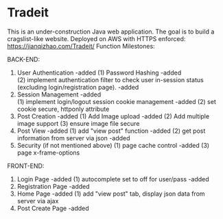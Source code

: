 # Tradeit

This is an under-construction Java web application. The goal is to build a cragslist-like website.
Deployed on AWS with HTTPS enforced:
https://jianqizhao.com/Tradeit/
Function Milestones:

BACK-END:
1. User Authentication                                                                                          -added
    (1) Password Hashing                                                                                        -added  
    (2) implement authentication filter to check user in-session status (excluding login/registration page).    -added
2. Session Management                                                                                           -added  
    (1) implement login/logout session cookie management                                                        -added
    (2) set cookie secure, httponly attribute                   
3. Post Creation                                                                                                -added
    (1) Add Image upload                                                                                        -added
    (2) Add multiple image support
    (3) ensure image file secure
4. Post View                                                                                                    -added
    (1) add "view post" function                                                                                -added
    (2) get post information from server via json                                                               -added
5. Security (if not mentioned above)
    (1) page cache control                                                                                      -added
    (3) page x-frame-options


FRONT-END:
1. Login Page                                                                                                   -added
    (1) autocomplete set to off for user/pass                                                                   -added
2. Registration Page                                                                                            -added
3. Home Page                                                                                                    -added
    (1) add "view post" tab, display json data from server via ajax
4. Post Create Page                                                                                             -added
